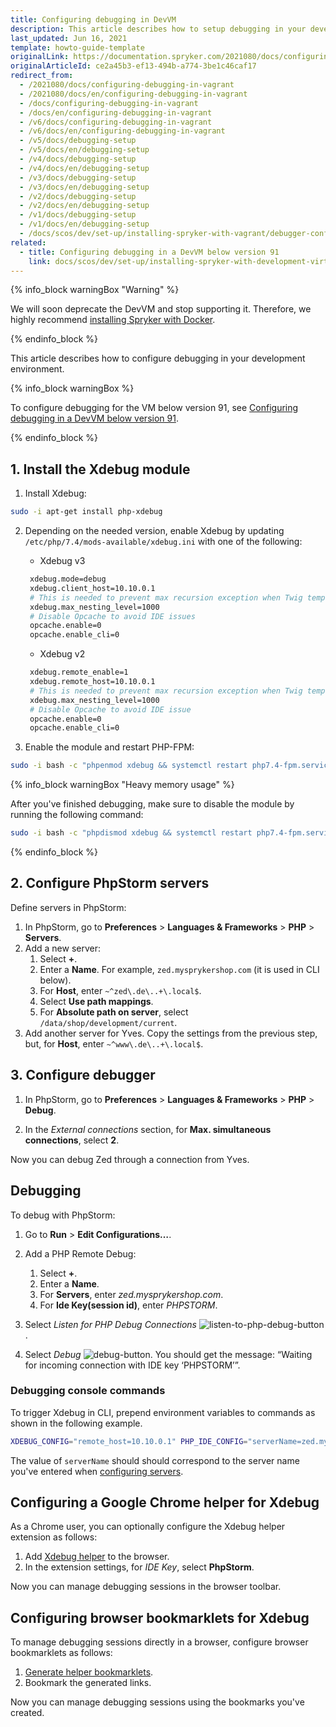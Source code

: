 ```yaml
---
title: Configuring debugging in DevVM
description: This article describes how to setup debugging in your development environment.
last_updated: Jun 16, 2021
template: howto-guide-template
originalLink: https://documentation.spryker.com/2021080/docs/configuring-debugging-in-vagrant
originalArticleId: ce2a45b3-ef13-494b-a774-3be1c46caf17
redirect_from:
  - /2021080/docs/configuring-debugging-in-vagrant
  - /2021080/docs/en/configuring-debugging-in-vagrant
  - /docs/configuring-debugging-in-vagrant
  - /docs/en/configuring-debugging-in-vagrant
  - /v6/docs/configuring-debugging-in-vagrant
  - /v6/docs/en/configuring-debugging-in-vagrant
  - /v5/docs/debugging-setup
  - /v5/docs/en/debugging-setup
  - /v4/docs/debugging-setup
  - /v4/docs/en/debugging-setup
  - /v3/docs/debugging-setup
  - /v3/docs/en/debugging-setup
  - /v2/docs/debugging-setup
  - /v2/docs/en/debugging-setup
  - /v1/docs/debugging-setup
  - /v1/docs/en/debugging-setup
  - /docs/scos/dev/set-up/installing-spryker-with-vagrant/debugger-configuration/configuring-debugging-in-vagrant.html
related:
  - title: Configuring debugging in a DevVM below version 91
    link: docs/scos/dev/set-up/installing-spryker-with-development-virtual-machine/configuring-debugging-in-devvm/configuring-debugging-in-a-devvm-below-version-91.html
---
```

{% info_block warningBox "Warning" %}

We will soon deprecate the DevVM and stop supporting it. Therefore, we highly recommend [installing Spryker with Docker](/docs/scos/dev/set-up/install-spryker/installing-spryker-with-docker.html).

{% endinfo_block %}

This article describes how to configure debugging in your development environment.

{% info_block warningBox %}

To configure debugging for the VM below version 91, see [Configuring debugging in a DevVM below version 91](/docs/scos/dev/set-up/installing-spryker-with-development-virtual-machine/configuring-debugging-in-devvm/configuring-debugging-in-a-devvm-below-version-91.html).

{% endinfo_block %}

## 1. Install the Xdebug module

1. Install Xdebug:

```bash
sudo -i apt-get install php-xdebug
```

2. Depending on the needed version, enable Xdebug by updating `/etc/php/7.4/mods-available/xdebug.ini` with one of the following:

    * Xdebug v3

    ```bash
     xdebug.mode=debug
     xdebug.client_host=10.10.0.1
     # This is needed to prevent max recursion exception when Twig templates are very complicated
     xdebug.max_nesting_level=1000
     # Disable Opcache to avoid IDE issues
     opcache.enable=0
     opcache.enable_cli=0
    ```

    * Xdebug v2

    ```bash
     xdebug.remote_enable=1
     xdebug.remote_host=10.10.0.1
     # This is needed to prevent max recursion exception when Twig templates are very complicated
     xdebug.max_nesting_level=1000
     # Disable Opcache to avoid IDE issue
     opcache.enable=0
     opcache.enable_cli=0
    ```


3. Enable the module and restart PHP-FPM:

```bash
sudo -i bash -c "phpenmod xdebug && systemctl restart php7.4-fpm.service"
```

{% info_block warningBox "Heavy memory usage" %}

After you've finished debugging, make sure to disable the module by running the following command:

```bash
sudo -i bash -c "phpdismod xdebug && systemctl restart php7.4-fpm.service"
```

{% endinfo_block %}

## 2. Configure PhpStorm servers

Define servers in PhpStorm:

1. In PhpStorm, go to **Preferences** > **Languages & Frameworks** > **PHP** > **Servers**.
2. Add a new server:
    1. Select **+**.
    2. Enter a **Name**. For example, `zed.mysprykershop.com` (it is used in CLI below).
    3. For **Host**, enter `~^zed\.de\..+\.local$`.
    4. Select **Use path mappings**.
    5. For **Absolute path on server**, select `/data/shop/development/current`.
3. Add another server for Yves. Copy the settings from the previous step, but, for **Host**, enter `~^www\.de\..+\.local$`.


## 3. Configure debugger

1. In PhpStorm, go to **Preferences** > **Languages & Frameworks** > **PHP** > **Debug**.

2. In the *External connections* section, for **Max. simultaneous connections**, select **2**.

Now you can debug Zed through a connection from Yves.

## Debugging

To debug with PhpStorm:

1. Go to **Run** > **Edit Configurations…**.
2. Add a PHP Remote Debug:
    1.  Select **+**.
    2. Enter a **Name**.
    3. For **Servers**, enter *zed.mysprykershop.com*.
    4. For **Ide Key(session id)**, enter *PHPSTORM*.
3. Select *Listen for PHP Debug Connections* ![listen-to-php-debug-button](https://spryker.s3.eu-central-1.amazonaws.com/docs/Developer+Guide/Installation/Debugging/Configuring+debugging+in+Vagrant/listen-php-debug-connections.png).

4. Select *Debug* ![debug-button](https://spryker.s3.eu-central-1.amazonaws.com/docs/Developer+Guide/Installation/Debugging/Configuring+debugging+in+Vagrant/debug-button.png). You should get the message: “Waiting for incoming connection with IDE key ‘PHPSTORM’”.

### Debugging console commands

To trigger Xdebug in CLI, prepend environment variables to commands as shown in the following example.

```bash
XDEBUG_CONFIG="remote_host=10.10.0.1" PHP_IDE_CONFIG="serverName=zed.mysprykershop.com" vendor/bin/console <command>
```

The value of `serverName` should should correspond to the server name you've entered when [configuring servers](#configure-phpstorm-servers).

## Configuring a Google Chrome helper for Xdebug

As a Chrome user, you can optionally configure the Xdebug helper extension as follows:

1. Add [Xdebug helper](https://chrome.google.com/webstore/detail/xdebug-helper/eadndfjplgieldjbigjakmdgkmoaaaoc?hl=en) to the browser.
2. In the extension settings, for *IDE Key*, select **PhpStorm**.

Now you can manage debugging sessions in the browser toolbar.

## Configuring browser bookmarklets for Xdebug

To manage debugging sessions directly in a browser, configure browser bookmarklets as follows:
1. [Generate helper bookmarklets](http://www.jetbrains.com/phpstorm/marklets/).
2. Bookmark the generated links.

Now you can manage debugging sessions using the bookmarks you've created.
